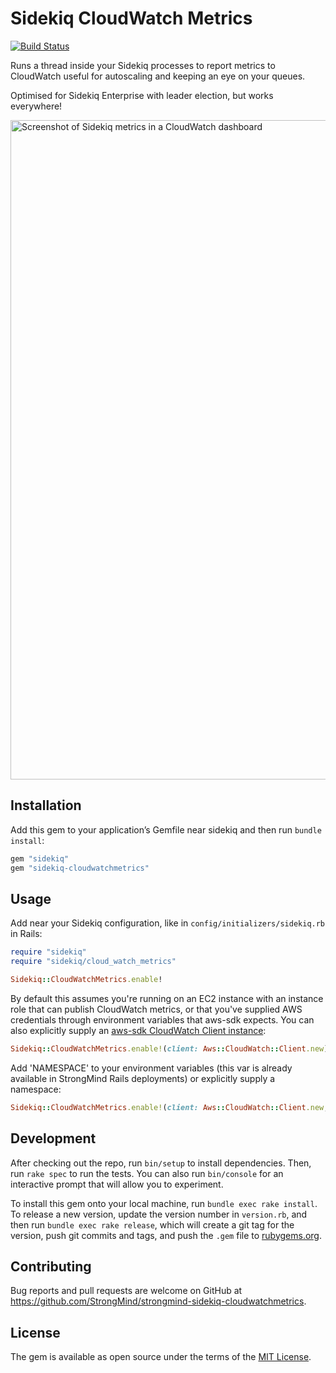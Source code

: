 # Sidekiq CloudWatch Metrics

[![Build Status](https://travis-ci.org/sj26/sidekiq-cloudwatchmetrics.svg)](https://travis-ci.org/sj26/sidekiq-cloudwatchmetrics)

Runs a thread inside your Sidekiq processes to report metrics to CloudWatch
useful for autoscaling and keeping an eye on your queues.

Optimised for Sidekiq Enterprise with leader election, but works everywhere!

<img width="1055" alt="Screenshot of Sidekiq metrics in a CloudWatch dashboard" src="https://user-images.githubusercontent.com/14028/44190767-9fd66280-a16b-11e8-8b12-3d5e0641c15f.png">

## Installation

Add this gem to your application’s Gemfile near sidekiq and then run `bundle install`:

```ruby
gem "sidekiq"
gem "sidekiq-cloudwatchmetrics"
```

## Usage

Add near your Sidekiq configuration, like in `config/initializers/sidekiq.rb` in Rails:

```ruby
require "sidekiq"
require "sidekiq/cloud_watch_metrics"

Sidekiq::CloudWatchMetrics.enable!
```

By default this assumes you're running on an EC2 instance with an instance role
that can publish CloudWatch metrics, or that you've supplied AWS credentials
through environment variables that aws-sdk expects. You can also explicitly
supply an [aws-sdk CloudWatch Client instance][cwclient]:

```ruby
Sidekiq::CloudWatchMetrics.enable!(client: Aws::CloudWatch::Client.new)
```

  [cwclient]: https://docs.aws.amazon.com/sdk-for-ruby/v3/api/Aws/CloudWatch/Client.html

Add 'NAMESPACE' to your environment variables (this var is already available in StrongMind Rails deployments) or explicitly supply a namespace:
```ruby
Sidekiq::CloudWatchMetrics.enable!(client: Aws::CloudWatch::Client.new, namespace: ENV.fetch('NAMESPACE'), metrics_to_publish: %w[enqueued_jobs busy_workers], interval: 60)
```


## Development

After checking out the repo, run `bin/setup` to install dependencies. Then, run `rake spec` to run the tests. You can also run `bin/console` for an interactive prompt that will allow you to experiment.

To install this gem onto your local machine, run `bundle exec rake install`. To release a new version, update the version number in `version.rb`, and then run `bundle exec rake release`, which will create a git tag for the version, push git commits and tags, and push the `.gem` file to [rubygems.org](https://rubygems.org).

## Contributing

Bug reports and pull requests are welcome on GitHub at https://github.com/StrongMind/strongmind-sidekiq-cloudwatchmetrics.

## License

The gem is available as open source under the terms of the [MIT License](http://opensource.org/licenses/MIT).

